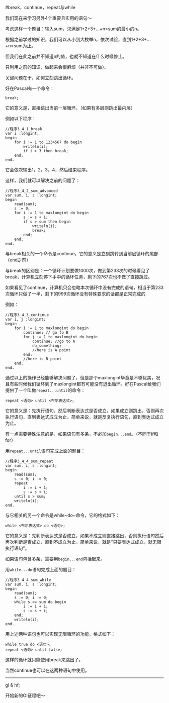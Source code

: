 #break，continue，repeat与while

我们现在来学习另外4个重要且实用的语句～

考虑这样一个题目：输入sum，求满足1+2+3+…+n>sum的最小的n。

根据之前学过的知识，我们可以从小到大枚举n，依次试验，直到1+2+3+…+n>sum为止。

但我们在此之前并不知道n的值，也就不知道在什么时候停止。

只利用之前的知识，做起来会很麻烦（并非不可做）。

关键问题在于，如何立刻跳出循环。

好在Pascal有一个命令：

```
break;
```

它的意义是，直接跳出当前一层循环。（如果有多层则跳出最内层）

例如以下程序：

```delphi
//程序3_4_1_break
var i :longint;
begin
	for i := 1 to 1234567 do begin
		writeln(i);
		if i > 3 then break;
	end;
end.
```

它会依次输出1，2，3，4，然后结束程序。

这样，我们就可以解决之前的问题了：

```delphi
//程序3_4_2_sum_advanced
var sum, i, s :longint;
begin
	read(sum);
	s := 0;
	for i := 1 to maxlongint do begin
		s := s + i;
		if s > sum then begin
			writeln(i);
			break;
		end;
	end;
end.
```

与break相关的一个命令是continue，它的意义是立刻跳转到当前层循环的尾部（end之前）

与break的区别是：一个循环计划要做1000次，做到第233次的时候看见了break，计算机立刻停下手中的循环任务，剩下的767次也不做了直接跳过。

如果看见了continue，计算机只会忽略本次循环中没有完成的语句，相当于第233次循环只做了一半，剩下的999次循环没有特殊要求的话都是正常完成的

例如：

```delphi
//程序3_4_3_continue
var i, j :longint;
begin
	for i := 1 to maxlongint do begin
		continue; // go to B
		for j := 1 to maxlongint do begin
			continue; //go to A
			do_something;
			//here is A point
		end;
		//here is B point
	end;
end.
```

通过以上的操作已经能够解决问题了，但是那个maxlongint毕竟是不够优美，况且有些时候我们循环到了maxlongint都有可能没有退出循环。好在Pascal给我们提供了一个叫做`repeat...until`的命令：

```
repeat <语句> until <布尔表达式>;
```

它的意义是：先执行语句，然后判断表达式是否成立，如果成立则跳出，否则再次执行语句，直到表达式成立为止。简单来说，就是反复执行语句，直到表达式成立为止。

有一点需要特殊注意的是，如果语句有多条，不必加`begin...end`。（不同于if和for）

用`repeat...until`语句完成上面的题目：

```delphi
//程序3_4_4_sum_repeat
var sum, i, s :longint;
begin
	read(sum);
	s := 0; i := 0;
	repeat
		i := i + 1;
		s := s + i;
	until s > sum;
	writeln(i);
end.
```

与它相关的另一个命令是while~do~命令，它的格式如下：

```
while <布尔表达式> do <语句>;
```

它的意义是：先判断表达式是否成立，如果不成立则直接跳出，否则执行语句然后再次判断是否成立，直到不成立为止。简单来说，就是“只要表达式成立，就无限执行语句”。

如果语句包含多条，需要用`begin...end`包括起来。

用`while...do`语句完成上面的题目：

```delphi
//程序3_4_4_sum_while
var sum, i, s :longint;
begin
	read(sum);
	s := 0; i := 0;
	while s <= sum do begin
		i := i + 1;
		s := s + i;
	end;
	writeln(i);
end.
```

用上述两种语句也可以实现无限循环的功能，格式如下：

```
while true do <语句>;
repeat <语句> until false;
```

这样的循环就只能使用break来跳出了。

当然continue也可以在这两种语句中使用。

-------

gl & hf;

开始新的OI征程吧～

